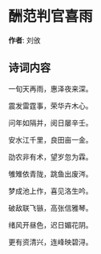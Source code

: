# 酬范判官喜雨

**作者**: 刘攽

## 诗词内容

一旬天再雨，惠泽夜来深。

震发雷霆事，荣华卉木心。

问年如隔并，阅日屡辛壬。

安水江千里，良田亩一金。

劭农非有术，望岁忽为霖。

雊雉依青陇，跳鱼出废涔。

梦成池上作，喜见洛生吟。

破敌联飞镞，高张信雅琴。

绪风开昼色，迟日媚花阴。

更有资清兴，连峰映碧浔。

